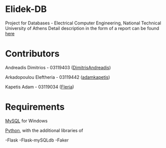 # Elidek-DB
Project for Databases - Electrical Computer Engineering, National Technical University of Athens
Detail description in the form of a report can be found [here](https://github.com/Fleria/Elidek-DB/tree/main/Documents)


# Contributors
Andreadis Dimitrios - 03119403 ([DimitrisAndreadis](https://github.com/DimitrisAndreadis)) 

Arkadopoulou Eleftheria - 03119442 ([adamkapetis](https://github.com/adamkapetis)) 

Kapetis Adam - 03119034 ([Fleria](https://github.com/Fleria))


# Requirements

[MySQL](https://www.mysql.com/) for Windows

[Python](https://www.python.org/downloads/), with the additional libraries of 

-Flask
-Flask-mySQLdb
-Faker

#
